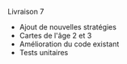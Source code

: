 Livraison 7

- Ajout de nouvelles stratégies
- Cartes de l'âge 2 et 3
- Amélioration du code existant
- Tests unitaires